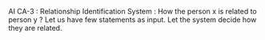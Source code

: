 AI CA-3 :
Relationship Identification System :
    How the person x is related to person y ? Let us have few statements as input. Let the system decide how they are related.
